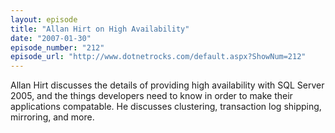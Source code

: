 ```yaml
---
layout: episode
title: "Allan Hirt on High Availability"
date: "2007-01-30"
episode_number: "212"
episode_url: "http://www.dotnetrocks.com/default.aspx?ShowNum=212"
---
```


Allan Hirt discusses the details of providing high availability with SQL Server 2005, and the things developers need to know in order to make their applications compatable.  He discusses clustering, transaction log shipping, mirroring, and more.
